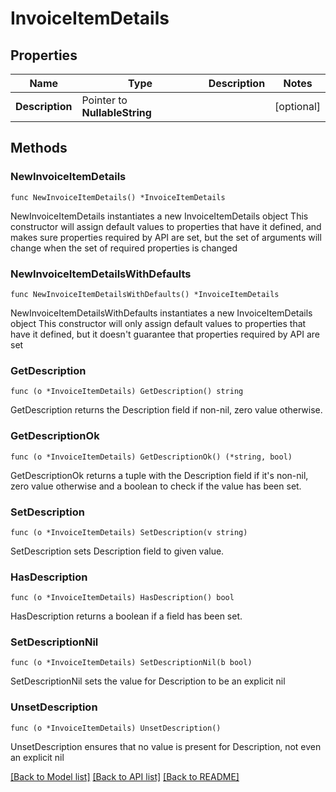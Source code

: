 # InvoiceItemDetails

## Properties

Name | Type | Description | Notes
------------ | ------------- | ------------- | -------------
**Description** | Pointer to **NullableString** |  | [optional] 

## Methods

### NewInvoiceItemDetails

`func NewInvoiceItemDetails() *InvoiceItemDetails`

NewInvoiceItemDetails instantiates a new InvoiceItemDetails object
This constructor will assign default values to properties that have it defined,
and makes sure properties required by API are set, but the set of arguments
will change when the set of required properties is changed

### NewInvoiceItemDetailsWithDefaults

`func NewInvoiceItemDetailsWithDefaults() *InvoiceItemDetails`

NewInvoiceItemDetailsWithDefaults instantiates a new InvoiceItemDetails object
This constructor will only assign default values to properties that have it defined,
but it doesn't guarantee that properties required by API are set

### GetDescription

`func (o *InvoiceItemDetails) GetDescription() string`

GetDescription returns the Description field if non-nil, zero value otherwise.

### GetDescriptionOk

`func (o *InvoiceItemDetails) GetDescriptionOk() (*string, bool)`

GetDescriptionOk returns a tuple with the Description field if it's non-nil, zero value otherwise
and a boolean to check if the value has been set.

### SetDescription

`func (o *InvoiceItemDetails) SetDescription(v string)`

SetDescription sets Description field to given value.

### HasDescription

`func (o *InvoiceItemDetails) HasDescription() bool`

HasDescription returns a boolean if a field has been set.

### SetDescriptionNil

`func (o *InvoiceItemDetails) SetDescriptionNil(b bool)`

 SetDescriptionNil sets the value for Description to be an explicit nil

### UnsetDescription
`func (o *InvoiceItemDetails) UnsetDescription()`

UnsetDescription ensures that no value is present for Description, not even an explicit nil

[[Back to Model list]](../README.md#documentation-for-models) [[Back to API list]](../README.md#documentation-for-api-endpoints) [[Back to README]](../README.md)


